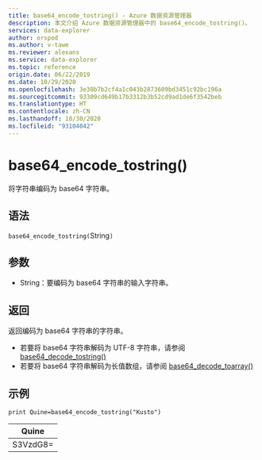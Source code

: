 ```yaml
---
title: base64_encode_tostring() - Azure 数据资源管理器
description: 本文介绍 Azure 数据资源管理器中的 base64_encode_tostring()。
services: data-explorer
author: orspod
ms.author: v-tawe
ms.reviewer: alexans
ms.service: data-explorer
ms.topic: reference
origin.date: 06/22/2019
ms.date: 10/29/2020
ms.openlocfilehash: 3e38b7b2cf4a1c043b2873609bd3451c92bc196a
ms.sourcegitcommit: 93309cd649b17b3312b3b52cd9ad1de6f3542beb
ms.translationtype: HT
ms.contentlocale: zh-CN
ms.lasthandoff: 10/30/2020
ms.locfileid: "93104042"
---
```

# <a name="base64_encode_tostring"></a>base64_encode_tostring()

将字符串编码为 base64 字符串。

## <a name="syntax"></a>语法

`base64_encode_tostring(`String`)`

## <a name="arguments"></a>参数

* String：要编码为 base64 字符串的输入字符串。

## <a name="returns"></a>返回

返回编码为 base64 字符串的字符串。

* 若要将 base64 字符串解码为 UTF-8 字符串，请参阅 [base64_decode_tostring()](base64_decode_tostringfunction.md)
* 若要将 base64 字符串解码为长值数组，请参阅 [base64_decode_toarray()](base64_decode_toarrayfunction.md)


## <a name="example"></a>示例

<!-- csl: https://help.kusto.chinacloudapi.cn:443/Samples -->
```kusto
print Quine=base64_encode_tostring("Kusto")
```

|Quine   |
|--------|
|S3VzdG8=|

